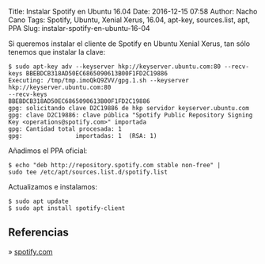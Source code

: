 Title: Instalar Spotify en Ubuntu 16.04
Date: 2016-12-15 07:58
Author: Nacho Cano
Tags: Spotify, Ubuntu, Xenial Xerus, 16.04, apt-key, sources.list, apt, PPA
Slug: instalar-spotify-en-ubuntu-16-04

Si queremos instalar el cliente de Spotify en Ubuntu Xenial Xerus, tan sólo
tenemos que instalar la clave:

    $ sudo apt-key adv --keyserver hkp://keyserver.ubuntu.com:80 --recv-keys BBEBDCB318AD50EC6865090613B00F1FD2C19886
    Executing: /tmp/tmp.imoQkQ9ZVV/gpg.1.sh --keyserver
    hkp://keyserver.ubuntu.com:80
    --recv-keys
    BBEBDCB318AD50EC6865090613B00F1FD2C19886
    gpg: solicitando clave D2C19886 de hkp servidor keyserver.ubuntu.com
    gpg: clave D2C19886: clave pública "Spotify Public Repository Signing Key <operations@spotify.com>" importada
    gpg: Cantidad total procesada: 1
    gpg:               importadas: 1  (RSA: 1)

Añadimos el PPA oficial:

    $ echo "deb http://repository.spotify.com stable non-free" |
    sudo tee /etc/apt/sources.list.d/spotify.list

Actualizamos e instalamos:

    $ sudo apt update
    $ sudo apt install spotify-client

Referencias
-----------

» [spotify.com][]

  [spotify.com]: https://www.spotify.com/es/download/linux/
    "Spotify for Linux"
